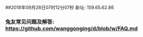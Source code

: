 ##2018年09月28日07时12分07秒 新址: 159.65.62.86
### 兔友常见问题及解答: https://github.com/wanggonging/d/blob/w/FAQ.md
